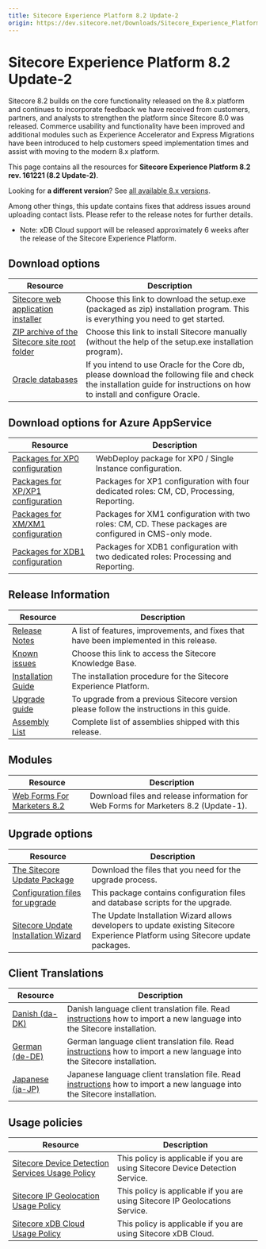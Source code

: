 ```yaml
---
title: Sitecore Experience Platform 8.2 Update-2
origin: https://dev.sitecore.net/Downloads/Sitecore_Experience_Platform/82/Sitecore_Experience_Platform_82_Update2.aspx
---
```


# Sitecore Experience Platform 8.2 Update-2

Sitecore 8.2 builds on the core functionality released on the 8.x platform and continues to incorporate feedback we have received from customers, partners, and analysts to strengthen the platform since Sitecore 8.0 was released. Commerce usability and functionality have been improved and additional modules such as Experience Accelerator and Express Migrations have been introduced to help customers speed implementation times and assist with moving to the modern 8.x platform.

This page contains all the resources for **Sitecore Experience Platform 8.2 rev. 161221 (8.2 Update-2)**.

Looking for **a different version**? See [all available 8.x versions](/downloads/Sitecore_Experience_Platform).

Among other things, this update contains fixes that address issues around uploading contact lists. Please refer to the release notes for further details.

  <Alert variant='warning' mb={4}>
    <AlertIcon />
    

-   Note: xDB Cloud support will be released approximately 6 weeks after the release of the Sitecore Experience Platform.


  </Alert>
  

## Download options

 | Resource | Description |
 | --- | --- |
 | [Sitecore web application installer](https://sitecoredev.azureedge.net/~/media/7FBE4CDCDC4449F08D8C71FCA65EB05B.ashx?date=20161228T230906) | Choose this link to download the setup.exe (packaged as zip) installation program. This is everything you need to get started. |
 | [ZIP archive of the Sitecore site root folder](https://sitecoredev.azureedge.net/~/media/02D2B5F95D1D4B1F894C2E3CA1194E45.ashx?date=20161228T231352) | Choose this link to install Sitecore manually (without the help of the setup.exe installation program). |
 | [Oracle databases](https://sitecoredev.azureedge.net/~/media/3CD10CD6F7564D3B8E70AEFAE363618F.ashx?date=20161228T231541) | If you intend to use Oracle for the Core db, please download the following file and check the installation guide for instructions on how to install and configure Oracle. |

## Download options for Azure AppService

 | Resource | Description |
 | --- | --- |
 | [Packages for XP0 configuration](https://sitecoredev.azureedge.net/~/media/44002B4A6D4C497F8306475AFFA48CBE.ashx?date=20161229T134016) | WebDeploy package for XP0 / Single Instance configuration. |
 | [Packages for XP/XP1 configuration](https://sitecoredev.azureedge.net/~/media/0C41068B44874FC6A53C4E9DC1C9C233.ashx?date=20161229T135515) | Packages for XP1 configuration with four dedicated roles: CM, CD, Processing, Reporting. |
 | [Packages for XM/XM1 configuration](https://sitecoredev.azureedge.net/~/media/2315E3C4402F49248108E467819D001A.ashx?date=20161229T133412) | Packages for XM1 configuration with two roles: CM, CD. These packages are configured in CMS-only mode. |
 | [Packages for XDB1 configuration](https://sitecoredev.azureedge.net/~/media/5903545E59FA4D9895C731AEBD7C8442.ashx?date=20170817T133006) | Packages for XDB1 configuration with two dedicated roles: Processing and Reporting. |

## Release Information

 | Resource | Description |
 | --- | --- |
 | [Release Notes](/downloads/Sitecore%20Experience%20Platform/82/Sitecore%20Experience%20Platform%2082%20Update2/Release%20Notes) | A list of features, improvements, and fixes that have been implemented in this release. |
 | [Known issues](https://kb.sitecore.net/articles/631685) | Choose this link to access the Sitecore Knowledge Base. |
 | [Installation Guide](https://sitecoredev.azureedge.net/~/media/CF9A1E596F97496FBA6143F9AA9498F2.ashx?date=20180206T092634) | The installation procedure for the Sitecore Experience Platform. |
 | [Upgrade guide](https://sitecoredev.azureedge.net/~/media/F296E2A89F8E42339B5422B7ECD660EF.ashx?date=20170316T125422) | To upgrade from a previous Sitecore version please follow the instructions in this guide. |
 | [Assembly List](https://sitecoredev.azureedge.net/~/media/FE7EB27A78824228B5BEC9294BCEBD56.ashx?date=20170117T093858) | Complete list of assemblies shipped with this release. |

## Modules

 | Resource | Description |
 | --- | --- |
 | [Web Forms For Marketers 8.2](/downloads/Web%20Forms%20For%20Marketers/82/Web%20Forms%20For%20Marketers%2082%20Update1) | Download files and release information for Web Forms for Marketers 8.2 (Update-1). |

## Upgrade options

 | Resource | Description |
 | --- | --- |
 | [The Sitecore Update Package](https://sitecoredev.azureedge.net/~/media/A833EEF61BE441A6A3A74D8FA2B295E4.ashx?date=20161228T232910) | Download the files that you need for the upgrade process. |
 | [Configuration files for upgrade](https://sitecoredev.azureedge.net/~/media/67F2B1C617DA403ABF2E958F85607756.ashx?date=20161229T132104) | This package contains configuration files and database scripts for the upgrade. |
 | [Sitecore Update Installation Wizard](https://sitecoredev.azureedge.net/~/media/67D110B12D0948B2A367F9EB9DE13FB2.ashx?date=20161228T231541) | The Update Installation Wizard allows developers to update existing Sitecore Experience Platform using Sitecore update packages. |

## Client Translations

 | Resource | Description |
 | --- | --- |
 | [Danish (da-DK)](https://sitecoredev.azureedge.net/~/media/D7CE3ACBAD9F48868780B1DB7A65EC57.ashx?date=20161229T093147) | Danish language client translation file. Read [instructions](~/link?_id=D72CBF8CE581436CBBCAEE896C8646F7&_z=z) how to import a new language into the Sitecore installation. |
 | [German (de-DE)](https://sitecoredev.azureedge.net/~/media/8E8F9620D81E433E8BFD960CF527D7F5.ashx?date=20161229T093337) | German language client translation file. Read [instructions](~/link?_id=D72CBF8CE581436CBBCAEE896C8646F7&_z=z) how to import a new language into the Sitecore installation. |
 | [Japanese (ja-JP)](https://sitecoredev.azureedge.net/~/media/0AFFBF592CA34447A02DFDF682940973.ashx?date=20161229T093502) | Japanese language client translation file. Read [instructions](~/link?_id=D72CBF8CE581436CBBCAEE896C8646F7&_z=z) how to import a new language into the Sitecore installation. |

## Usage policies

 | Resource | Description |
 | --- | --- |
 | [Sitecore Device Detection Services Usage Policy](/downloads/Sitecore%20Experience%20Platform/Sitecore%20Device%20Detection%20Services%20Usage%20Policy) | This policy is applicable if you are using Sitecore Device Detection Service. |
 | [Sitecore IP Geolocation Usage Policy](/downloads/Sitecore%20Experience%20Platform/Sitecore%20IP%20Geolocation%20Usage%20Policy) | This policy is applicable if you are using Sitecore IP Geolocations Service. |
 | [Sitecore xDB Cloud Usage Policy](/downloads/Sitecore%20Experience%20Platform/Sitecore%20xDB%20Cloud%20Usage%20Policy) | This policy is applicable if you are using Sitecore xDB Cloud. |